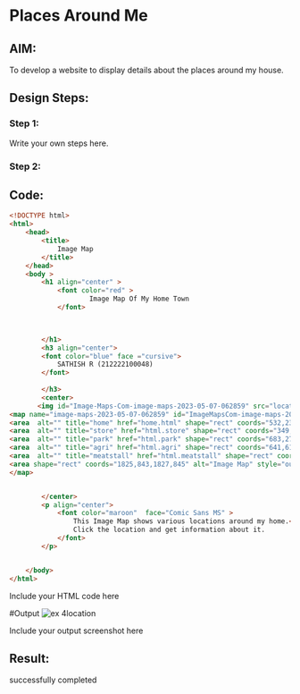 # Places Around Me
## AIM:
To develop a website to display details about the places around my house.

## Design Steps:

### Step 1:
Write your own steps here.
### Step 2:

## Code:
```html
<!DOCTYPE html>
<html>
    <head>
        <title>
            Image Map
        </title>
    </head>
    <body >
        <h1 align="center" >
            <font color="red" >
                    Image Map Of My Home Town
            </font>


            
        </h1>
        <h3 align="center">
        <font color="blue" face ="cursive">
            SATHISH R (212222100048)
        </font>
            
        </h3>
        <center>
       <img id="Image-Maps-Com-image-maps-2023-05-07-062859" src="location.jpg" border="0" width="1827" height="845" orgWidth="1827" orgHeight="845" usemap="#image-maps-2023-05-07-062859" alt="" />
<map name="image-maps-2023-05-07-062859" id="ImageMapsCom-image-maps-2023-05-07-062859">
<area  alt="" title="home" href="home.html" shape="rect" coords="532,236,611,286" style="outline:none;" target="_self"     />
<area  alt="" title="store" href="html.store" shape="rect" coords="349,398,428,448" style="outline:none;" target="_self"     />
<area  alt="" title="park" href="html.park" shape="rect" coords="683,271,762,321" style="outline:none;" target="_self"     />
<area  alt="" title="agri" href="html.agri" shape="rect" coords="641,614,720,664" style="outline:none;" target="_self"     />
<area  alt="" title="meatstall" href="html.meatstall" shape="rect" coords="166,198,245,248" style="outline:none;" target="_self"     />
<area shape="rect" coords="1825,843,1827,845" alt="Image Map" style="outline:none;" title="Image Map" href="https://www.image-maps.com/" />
</map>


        </center>
        <p align="center">
            <font color="maroon"  face="Comic Sans MS" >
                This Image Map shows various locations around my home.<br>
                Click the location and get information about it.
            </font>
        </p>


    </body>
</html>
```
Include your HTML code here

#Output
![ex 4location](https://user-images.githubusercontent.com/128462891/236663015-56167bde-31ca-4a77-80fa-5465c138938d.jpg)


Include your output screenshot here

## Result:
successfully completed

